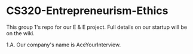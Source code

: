 # CS320-Entrepreneurism-Ethics

This group 1's repo for our E & E project. Full details on our startup will be on the wiki.

1.A. Our company's name is AceYourInterview.
